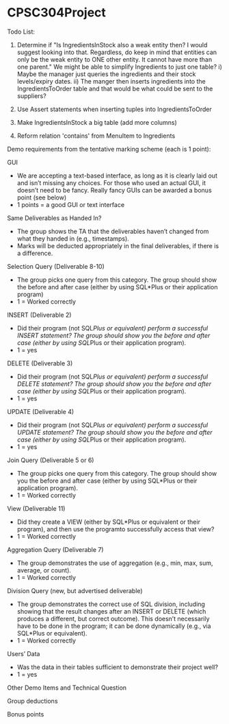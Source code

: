 # CPSC304Project

Todo List:

1) Determine if "Is IngredientsInStock also a weak entity then? I would suggest looking into that. Regardless, do keep in mind that entities can only be the weak entity to ONE other entity. It cannot have more than one parent."
		We might be able to simplify Ingredients to just one table?
		i) Maybe the manager just queries the ingredients and their stock levels/expiry dates.
		ii) The manger then inserts ingredients into the IngredientsToOrder table and that would be what could be sent to the suppliers?
		
2) Use Assert statements when inserting tuples into IngredientsToOrder
3) Make IngredientsInStock a big table (add more columns)
4) Reform relation 'contains' from MenuItem to Ingredients






Demo requirements from the tentative marking scheme (each is 1 point):

GUI 
- We are accepting a text-based interface, as long as it is clearly laid out and isn’t missing any choices.  For those who used an actual GUI, it doesn’t need to be fancy.  Really fancy GUIs can be awarded a bonus point (see below)
- 1 points = a good GUI or text interface 

Same Deliverables as Handed In? 
- The group shows the TA that the deliverables haven’t changed from what they handed in (e.g., timestamps). 
- Marks will be deducted appropriately in the final deliverables, if there is a difference. 

Selection Query (Deliverable 8-10) 
- The group picks one query from this category.  The group should show the before and after case (either by using SQL*Plus or their application program)
- 1 = Worked correctly 

INSERT (Deliverable 2) 
- Did their program (not SQL*Plus or equivalent) perform a successful INSERT statement?  The group should show you the before and after case (either by using SQL*Plus or their application program).
- 1 = yes 

DELETE (Deliverable 3)
- Did their program (not SQL*Plus or equivalent) perform a successful DELETE statement?  The group should show you the before and after case (either by using SQL*Plus or their application program). 
- 1 = yes 

UPDATE (Deliverable 4) 
- Did their program (not SQL*Plus or equivalent) perform a successful UPDATE statement?  The group should show you the before and after case (either by using SQL*Plus or their application program).  
- 1 = yes 

Join Query (Deliverable 5 or 6) 
- The group picks one query from this category.  The group should show you the before and after case (either by using SQL*Plus or their application program). 
- 1 = Worked correctly 

View  (Deliverable 11) 
- Did they create a VIEW (either by SQL*Plus or equivalent or their program), and then use the programto successfully access that view? 
- 1 = Worked correctly 

Aggregation Query (Deliverable 7)
- The group demonstrates the use of aggregation (e.g., min, max, sum, average, or count).  
- 1 = Worked correctly 

Division Query (new, but advertised deliverable)
- The group demonstrates the correct use of SQL division, including showing that the result changes after an INSERT or DELETE (which produces a different, but correct outcome).  This doesn’t necessarily have to be done in the program; it can be done dynamically (e.g., via SQL*Plus or equivalent).  
- 1 = Worked correctly 

Users’ Data
- Was the data in their tables sufficient to demonstrate their project well? 
- 1 = yes 

Other Demo Items and Technical Question

Group deductions

Bonus points











